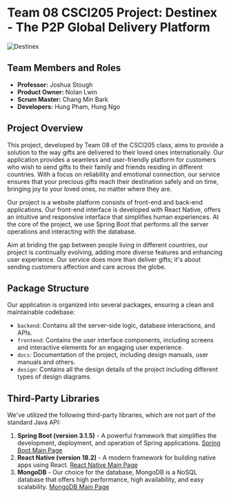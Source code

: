 # Team 08 CSCI205 Project: Destinex - The P2P Global Delivery Platform

![Destinex](https://github.com/i-am-nolan25/Destinex/assets/113712250/fa41ea78-c096-496c-b933-fd9fbd5f322b)

## Team Members and Roles

- **Professor:** Joshua Stough
- **Product Owner:** Nolan Lwin
- **Scrum Master:** Chang Min Bark
- **Developers:** Hung Pham, Hung Ngo

## Project Overview

This project, developed by Team 08 of the CSCI205 class, aims to provide a solution to the way gifts are delivered to their loved ones internationally. Our application provides a seamless and user-friendly platform for customers who wish to send gifts to their family and friends residing in different countries. With a focus on reliability and emotional connection, our service ensures that your precious gifts reach their destination safely and on time, bringing joy to your loved ones, no matter where they are.

Our project is a website platform consists of front-end and back-end applications. Our front-end interface is developed with React Native, offers an intuitive and responsive interface that simplifies human experiences. At the core of the project, we use Spring Boot that performs all the server operations and interacting with the database.

Aim at briding the gap between people living in different countries, our project is continually evolving, adding more diverse features and enhancing user experience. Our service does more than deliver gifts; it's about sending customers affection and care across the globe.


## Package Structure

Our application is organized into several packages, ensuring a clean and maintainable codebase:

- `backend`: Contains all the server-side logic, database interactions, and APIs.
- `frontend`: Contains the user interface components, including screens and interactive elements for an engaging user experience.
- `docs`: Documentation of the project, including design manuals, user manuals and others.
- `design`: Contains all the design details of the project including different types of design diagrams.

## Third-Party Libraries

We've utilized the following third-party libraries, which are not part of the standard Java API:

1. **Spring Boot (version 3.1.5)** - A powerful framework that simplifies the development, deployment, and operation of Spring applications. [Spring Boot Main Page](https://spring.io/projects/spring-boot)
2. **React Native (version 18.2)** - A modern framework for building native apps using React. [React Native Main Page](https://reactnative.dev/)
3. **MongoDB** - Our choice for the database, MongoDB is a NoSQL database that offers high performance, high availability, and easy scalability. [MongoDB Main Page](https://www.mongodb.com/)
